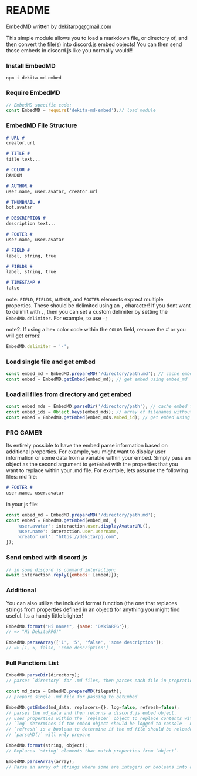 # README #
EmbedMD written by dekitarpg@gmail.com

This simple module allows you to load a markdown file, or directory of, and then convert the file(s) into discord.js embed objects! You can then send those embeds in discord.js like you normally would!!

### Install EmbedMD ###
```
npm i dekita-md-embed
```

### Require EmbedMD ###
```js
// EmbedMD specific code:
const EmbedMD = require('dekita-md-embed');// load module
```

### EmbedMD File Structure ###
```markdown
# URL #
creator.url

# TITLE #
title text... 

# COLOR #
RANDOM

# AUTHOR #
user.name, user.avatar, creator.url

# THUMBNAIL #
bot.avatar

# DESCRIPTION #
description text...

# FOOTER #
user.name, user.avatar

# FIELD #
label, string, true

# FIELDS #
label, string, true

# TIMESTAMP #
false
```
note: `FIELD`, `FIELDS`, `AUTHOR`, and `FOOTER` elements exprect multiple properties. These should be delimited using an `,` character! If you dont want to delimit with `,`, then you can set a custom delimiter by setting the `EmbedMD.delimiter`. For example, to use `-`; 

note2: If using a hex color code within the `COLOR` field, remove the # or you will get errors! 
```js
EmbedMD.delimiter = '-';
```

### Load single file and get embed ###
```js
const embed_md = EmbedMD.prepareMD('/directory/path.md'); // cache embed files from path
const embed = EmbedMD.getEmbed(embed_md); // get embed using embed_md
```

### Load all files from directory and get embed ###
```js
const embed_mds = EmbedMD.parseDir('/directory/path'); // cache embed files from path
const embed_ids = Object.keys(embed_mds); // array of filenames without.md and route
const embed = EmbedMD.getEmbed(embed_mds.embed_id); // get embed using embed_id
```

### PRO GAMER ###
Its entirely possible to have the embed parse information based on additional properties. For example, you might want to display user information or some data from a variable within your embed. Simply pass an object as the second argument to `getEmbed` with the properties that you want to replace within your .md file. For example, lets assume the following files:
md file:
```md
# FOOTER #
user.name, user.avatar
``` 
in your js file: 
```js
const embed_md = EmbedMD.prepareMD('/directory/path.md');
const embed = EmbedMD.getEmbed(embed_md, {
    'user.avatar': interaction.user.displayAvatarURL(),
    'user.name': interaction.user.username,
    'creator.url': "https://dekitarpg.com",
}); 
```

### Send embed with discord.js ###
```js
// in some discord js command interaction:
await interaction.reply({embeds: [embed]});
```

### Additional ###
You can also utilize the included format function (the one that replaces strings from properties defined in an object) for anything you might find useful. Its a handy little blighter! 
```js
EmbedMD.format("Hi name!", {name: 'DekiaRPG'});
// => "Hi DekitaRPG!"

EmbedMD.parseArray(['1', '5', 'false', 'some description']);
// => [1, 5, false, 'some description']
```


### Full Functions List ###
```js
EmbedMD.parseDir(directory);
// parses `directory` for .md files, then parses each file in prepration for creating embeds. 

const md_data = EmbedMD.prepareMD(filepath);
// prepare single .md file for passing to getEmbed

EmbedMD.getEmbed(md_data, replacers={}, log=false, refresh=false);
// parses the md_data and then returns a discord.js embed object.
// uses properties within the `replacer` object to replace contents within the md file.
// `log` determines if the embed object should be logged to console - useful for debugging.
// `refresh` is a boolean to determine if the md file should be reloaded, or if we can use cache.
// `parseMD()` will only prepare

EmbedMD.format(string, object);
// Replaces `string` elements that match properties from `object`. 

EmbedMD.parseArray(array);
// Parse an array of strings where some are integers or booleans into an array of those objects.
```
